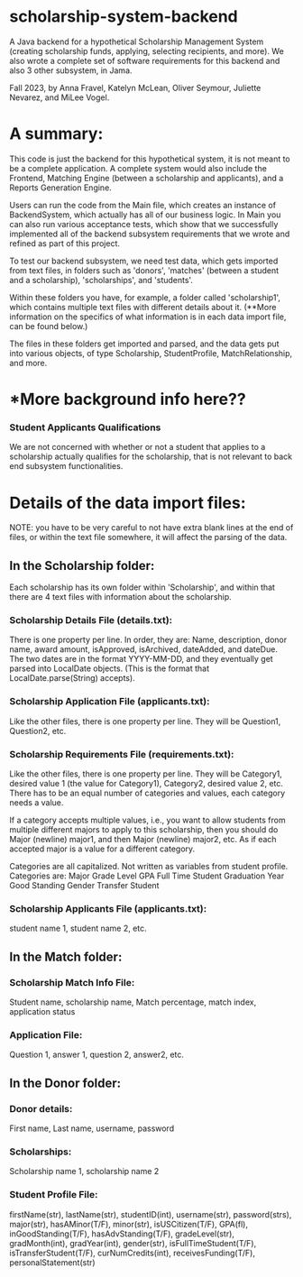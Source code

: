 # scholarship-system-backend
A Java backend for a hypothetical Scholarship Management System (creating scholarship funds, applying, selecting recipients, and more). We also wrote a complete set of software requirements for this backend and also 3 other subsystem, in Jama.

Fall 2023, by Anna Fravel, Katelyn McLean, Oliver Seymour, Juliette Nevarez, and MiLee Vogel.

# **A summary:**
This code is just the backend for this hypothetical system, it is not meant to be a complete application. A complete system would also include the Frontend, Matching Engine (between a scholarship and applicants), and a Reports Generation Engine.

Users can run the code from the Main file, which creates an instance of BackendSystem, which actually has all of our business logic.
In Main you can also run various acceptance tests, which show that we successfully implemented all of the backend subsystem requirements 
that we wrote and refined as part of this project.

&NewLine;
&NewLine;
To test our backend subsystem, we need test data, which gets imported from text files, in folders such as 'donors', 'matches' (between a student and a scholarship), 'scholarships', and 'students'. 

Within these folders you have, for example, a folder called 'scholarship1', which contains multiple text files with different details about it.
(**More information on the specifics of what information is in each data import file, can be found below.)

The files in these folders get imported and parsed, and the data gets put into various objects, of type Scholarship, StudentProfile, MatchRelationship, and more.

# ***More background info here??**

### Student Applicants Qualifications
We are not concerned with whether or not a student that applies to a scholarship actually qualifies for the scholarship, that is not relevant to back end subsystem functionalities. 


# Details of the data import files:

NOTE: you have to be very careful to not have extra blank lines at the end of files, or within the text file somewhere, it will affect the parsing of the data.


## In the Scholarship folder:
Each scholarship has its own folder within 'Scholarship', and within that there are 4 text files with information about the scholarship.

### Scholarship Details File (details.txt):
There is one property per line. In order, they are:
Name, description, donor name, award amount, isApproved, isArchived, dateAdded, and dateDue.
The two dates are in the format YYYY-MM-DD, and they eventually get parsed into LocalDate objects. (This is the format that LocalDate.parse(String) accepts).

### Scholarship Application File (applicants.txt):
Like the other files, there is one property per line. They will be Question1, Question2, etc.

### Scholarship Requirements File (requirements.txt):
Like the other files, there is one property per line. They will be Category1, desired value 1 (the value for Category1), Category2, desired value 2, etc.
There has to be an equal number of categories and values, each category needs a value.

If a category accepts multiple values, i.e., you want to allow students from multiple different majors to apply to this scholarship, then you should do Major (newline) major1, and then Major (newline) major2, etc. As if each accepted major is a value for a different category.

Categories are all capitalized. Not written as variables from student profile. Categories are:
Major
Grade Level
GPA
Full Time Student
Graduation Year
Good Standing
Gender
Transfer Student

### Scholarship Applicants File (applicants.txt):
student name 1, student name 2, etc.
  
## In the Match folder:

### Scholarship Match Info File:
Student name, scholarship name, Match percentage, match index, application status

### Application File:
Question 1, answer 1, question 2, answer2, etc.  

## In the Donor folder:

### Donor details:
First name, Last name, username, password

### Scholarships:
Scholarship name 1, scholarship name 2


### Student Profile File:
firstName(str), lastName(str), studentID(int), username(str), password(strs), major(str), hasAMinor(T/F), minor(str), isUSCitizen(T/F), GPA(fl), inGoodStanding(T/F), hasAdvStanding(T/F), gradeLevel(str), gradMonth(int), gradYear(int), gender(str), isFullTimeStudent(T/F), isTransferStudent(T/F), curNumCredits(int), receivesFunding(T/F), personalStatement(str)
